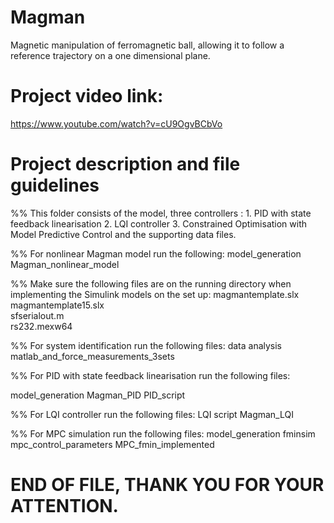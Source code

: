 # Magman
Magnetic manipulation of ferromagnetic ball, allowing it to follow a reference trajectory on a one dimensional plane. 
# Project video link:
https://www.youtube.com/watch?v=cU9OgvBCbVo

# Project description and file guidelines
%% This folder consists of the model, three controllers : 1. PID with state feedback linearisation 2. LQI controller 3. Constrained Optimisation with Model Predictive Control and the supporting data files.

%% For nonlinear Magman model run the following:
model_generation
Magman_nonlinear_model

%% Make sure the following files are on the running directory when implementing the Simulink models on the set up:
magmantemplate.slx	
magmantemplate15.slx	
sfserialout.m	
rs232.mexw64


%% For system identification run the following files:
data analysis
matlab_and_force_measurements_3sets

%% For PID with state feedback linearisation run the following files:

model_generation
Magman_PID
PID_script

%% For LQI controller run the following files:
LQI script
Magman_LQI


%% For MPC simulation run the following files:
model_generation
fminsim
mpc_control_parameters
MPC_fmin_implemented

# END OF FILE, THANK YOU FOR YOUR ATTENTION.
